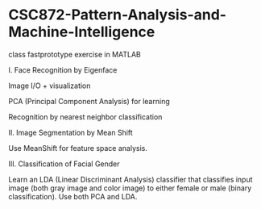 # CSC872-Pattern-Analysis-and-Machine-Intelligence


class fastprototype exercise in MATLAB

I. Face Recognition by Eigenface

Image I/O + visualization

PCA (Principal Component Analysis) for learning

Recognition by nearest neighbor classification

II. Image Segmentation by Mean Shift

Use MeanShift for feature space analysis.

III. Classification of Facial Gender

Learn an LDA (Linear Discriminant Analysis) classifier that classifies input image (both gray image and color image) to either female or male (binary classification).
Use both PCA and LDA.
